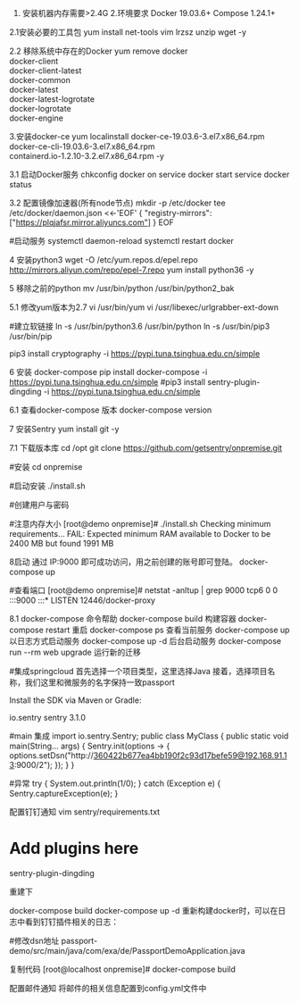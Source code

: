 1. 安装机器内存需要>2.4G
2.环境要求
Docker 19.03.6+
Compose 1.24.1+

2.1安装必要的工具包
yum install net-tools vim lrzsz unzip wget -y

2.2 移除系统中存在的Docker
yum remove docker \
                  docker-client \
                  docker-client-latest \
                  docker-common \
                  docker-latest \
                  docker-latest-logrotate \
                  docker-logrotate \
                  docker-engine
				  
3.安装docker-ce
yum localinstall docker-ce-19.03.6-3.el7.x86_64.rpm \
	docker-ce-cli-19.03.6-3.el7.x86_64.rpm \
	containerd.io-1.2.10-3.2.el7.x86_64.rpm -y

3.1 启动Docker服务
chkconfig docker on
service docker start
service docker status

3.2 配置镜像加速器(所有node节点)
mkdir -p /etc/docker
tee /etc/docker/daemon.json <<-'EOF'
{
  "registry-mirrors": ["https://plqjafsr.mirror.aliyuncs.com"]
}
EOF

#启动服务
systemctl daemon-reload
systemctl restart docker


4 安装python3
wget -O /etc/yum.repos.d/epel.repo http://mirrors.aliyun.com/repo/epel-7.repo
yum install python36 -y

5 移除之前的python
mv /usr/bin/python /usr/bin/python2_bak


5.1 修改yum版本为2.7
vi /usr/bin/yum 
vi /usr/libexec/urlgrabber-ext-down


#建立软链接
ln -s /usr/bin/python3.6 /usr/bin/python
ln -s /usr/bin/pip3 /usr/bin/pip

pip3 install cryptography -i https://pypi.tuna.tsinghua.edu.cn/simple


6 安装 docker-compose
pip install docker-compose -i https://pypi.tuna.tsinghua.edu.cn/simple
#pip3 install sentry-plugin-dingding -i https://pypi.tuna.tsinghua.edu.cn/simple

6.1 查看docker-compose 版本
docker-compose version


7 安装Sentry
yum install git -y

7.1 下载版本库
cd /opt
git clone https://github.com/getsentry/onpremise.git




#安装
cd onpremise

#启动安装
./install.sh

#创建用户与密码


#注意内存大小
[root@demo onpremise]# ./install.sh
Checking minimum requirements...
FAIL: Expected minimum RAM available to Docker to be 2400 MB but found 1991 MB

8启动
通过 IP:9000 即可成功访问，用之前创建的账号即可登陆。
docker-compose up

#查看端口
[root@demo onpremise]# netstat -anltup | grep 9000
tcp6       0      0 :::9000                 :::*                    LISTEN      12446/docker-proxy

8.1 docker-compose 命令帮助
docker-compose build	构建容器
docker-compose restart	重启
docker-compose ps		查看当前服务
docker-compose up		以日志方式启动服务
docker-compose up -d	后台启动服务
docker-compose run --rm web upgrade	运行新的迁移


#集成springcloud
首先选择一个项目类型，这里选择Java
接着，选择项目名称，我们这里和微服务的名字保持一致passport

Install the SDK via Maven or Gradle:

<dependency>
    <groupId>io.sentry</groupId>
    <artifactId>sentry</artifactId>
    <version>3.1.0</version>
</dependency>


#main 集成
import io.sentry.Sentry;
public class MyClass {
  public static void main(String... args) {
    Sentry.init(options -> {
      options.setDsn("http://360422b677ea4bb190f2c93d17befe59@192.168.91.13:9000/2");
    });
  }
}

#异常
try {
  System.out.println(1/0);
} catch (Exception e) {
  Sentry.captureException(e);
}


配置钉钉通知
 vim sentry/requirements.txt 

# Add plugins here
sentry-plugin-dingding

重建下

docker-compose build
docker-compose up -d
重新构建docker时，可以在日志中看到钉钉插件相关的日志：

#修改dsn地址
passport-demo/src/main/java/com/exa/de/PassportDemoApplication.java



复制代码
[root@localhost onpremise]# docker-compose build

配置邮件通知
将邮件的相关信息配置到config.yml文件中